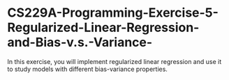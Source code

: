 # CS229A-Programming-Exercise-5-Regularized-Linear-Regression-and-Bias-v.s.-Variance-
In this exercise, you will implement regularized linear regression and use it to study models with different bias-variance properties. 
